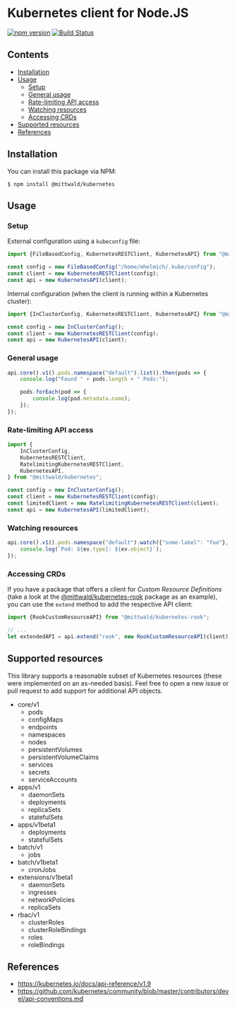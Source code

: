 # Kubernetes client for Node.JS

[![npm version](https://badge.fury.io/js/%40mittwald%2Fkubernetes.svg)](https://www.npmjs.com/package/@mittwald/kubernetes)
[![Build Status](https://travis-ci.org/mittwald/node-kubernetes.svg?branch=master)](https://travis-ci.org/mittwald/node-kubernetes)

## Contents

- [Installation](#installation)
- [Usage](#usage)
  - [Setup](#setup)
  - [General usage](#general-usage)
  - [Rate-limiting API access](#rate-limiting-api-access)
  - [Watching resources](#watching-resources)
  - [Accessing CRDs](#accessing-crds)
- [Supported resources](#supported-resources)
- [References](#references)

## Installation

You can install this package via NPM:

    $ npm install @mittwald/kubernetes

## Usage

### Setup

External configuration using a `kubeconfig` file:

```typescript
import {FileBasedConfig, KubernetesRESTClient, KubernetesAPI} from "@mittwald/kubernetes";

const config = new FileBasedConfig("/home/mhelmich/.kube/config");
const client = new KubernetesRESTClient(config);
const api = new KubernetesAPI(client);
```

Internal configuration (when the client is running within a Kubernetes cluster):

```typescript
import {InClusterConfig, KubernetesRESTClient, KubernetesAPI} from "@mittwald/kubernetes";

const config = new InClusterConfig();
const client = new KubernetesRESTClient(config);
const api = new KubernetesAPI(client);
```

### General usage

```typescript
api.core().v1().pods.namespace("default").list().then(pods => {
    console.log("Found " + pods.length + " Pods:");

    pods.forEach(pod => {
        console.log(pod.metadata.name);
    });
});
```

### Rate-limiting API access

```typescript
import {
    InClusterConfig, 
    KubernetesRESTClient, 
    RatelimitingKubernetesRESTClient, 
    KubernetesAPI,
} from "@mittwald/kubernetes";

const config = new InClusterConfig();
const client = new KubernetesRESTClient(config);
const limitedClient = new RatelimitingKubernetesRESTClient(client);
const api = new KubernetesAPI(limitedClient);
```

### Watching resources

```typescript
api.core().v1().pods.namespace("default").watch({"some-label": "foo"}, ev => {
    console.log(`Pod: ${ev.type}: ${ev.object}`);    
});
```

### Accessing CRDs

If you have a package that offers a client for _Custom Resource Definitions_
(take a look at the [@mittwald/kubernetes-rook](https://github.com/mittwald/node-kubernetes-rook)
package as an example), you can use the `extend` method to add the respective
API client:

```typescript
import {RookCustomResourceAPI} from "@mittwald/kubernetes-rook";

// ...
let extendedAPI = api.extend("rook", new RookCustomResourceAPI(client));
```

## Supported resources

This library supports a reasonable subset of Kubernetes resources
(these were implemented on an as-needed basis). Feel free to open a
new issue or pull request to add support for additional API objects.

- core/v1
    - pods
    - configMaps
    - endpoints
    - namespaces
    - nodes
    - persistentVolumes
    - persistentVolumeClaims
    - services
    - secrets
    - serviceAccounts
- apps/v1
    - daemonSets
    - deployments
    - replicaSets
    - statefulSets
- apps/v1beta1
    - deployments
    - statefulSets
- batch/v1
    - jobs
- batch/v1beta1
    - cronJobs
- extensions/v1beta1
    - daemonSets
    - ingresses
    - networkPolicies
    - replicaSets
- rbac/v1
    - clusterRoles
    - clusterRoleBindings
    - roles
    - roleBindings

## References

- https://kubernetes.io/docs/api-reference/v1.9
- https://github.com/kubernetes/community/blob/master/contributors/devel/api-conventions.md
